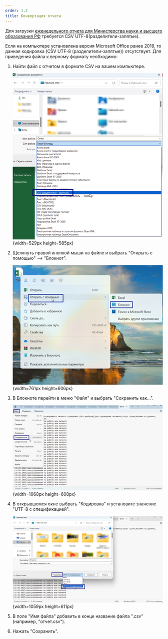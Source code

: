 ```yaml
---
order: 1.2
title: Конвертация отчета
---
```


Для загрузки [еженедельного отчета для Министерства науки и высшего образования РФ](./_index) требуется CSV UTF-8(разделители-запятые).

Если на компьютере установлена версия Microsoft Office ранее 2019, то данная кодировка (CSV UTF-8 (разделители-запятые)) отсутствует. Для приведения файла к верному формату необходимо:

1. Найти файл с отчетом в формате CSV на вашем компьютере.

   ![](./konvertaciya-otcheta.png){width=529px height=585px}

2. Щелкнуть правой кнопкой мыши на файле и выбрать "Открыть с помощью" --> "Блокнот".

   ![](./konvertaciya-otcheta-2.png){width=761px height=606px}

3. В Блокноте перейти в меню "Файл" и выбрать "Сохранить как...".

   ![](./konvertaciya-otcheta-3.png){width=1068px height=608px}

4. В открывшемся окне выбрать "Кодировка" и установите значение "UTF-8 с спецификацией".

   ![](./konvertaciya-otcheta-4.png){width=1059px height=611px}

5. В поле "Имя файла" добавить в конце название файла ".csv" (например, "отчет.csv").

6. Нажать "Сохранить".